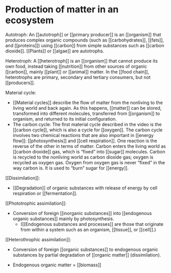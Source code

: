 # Production of matter in an ecosystem 

Autotroph: 
An [[autotroph]] or [[primary producer]] is an [[organism]] that produces complex organic compounds (such as [[carbohydrates]], [[fats]], and [[proteins]]) using [[carbon]] from simple substances such as [[carbon dioxide]]. [[Plants]] or [[algae]] are autotrophs. 

Heterotroph: 
A [[heterotroph]] is an [[organism]] that cannot produce its own food, instead taking [[nutrition]] from other sources of organic [[carbon]], mainly [[plant]] or [[animal]] matter. In the [[food chain]], heterotrophs are primary, secondary and tertiary consumers, but not [[producers]].

Material cycle: 
- [[Material cycles]] describe the flow of matter from the nonliving to the living world and back again. As this happens, [[matter]] can be stored, transformed into different molecules, transferred from [[organism]] to organism, and returned to its initial configuration.
- The carbon cycle: The first material cycle described in the video is the [[carbon cycle]], which is also a cycle for [[oxygen]]. The carbon cycle involves two chemical reactions that are also important in [[energy flow]]: [[photosynthesis]] and [[cell respiration]]. One reaction is the reverse of the other in terms of matter. Carbon enters the living world as [[carbon dioxide]] gas, which is “fixed” into [[sugar]] molecules. Carbon is recycled to the nonliving world as carbon dioxide gas; oxygen is recycled as oxygen gas. Oxygen from oxygen gas is never “fixed” in the way carbon is. It is used to “burn” sugar for [[energy]].

[[Dissimilation]]: 
- [[Degradation]] of organic substances with release of energy by cell respiration or [[fermentation]]. 

[[Phototrophic assimilation]]: 
- Conversion of foreign [[inorganic substances]] into [[endogenous organic substances]] mainly by photosynthesis. 
	- ([[Endogenous substances and processes]] are those that originate from within a system such as an organism, [[tissue]], or [[cell]].)

[[Heterothrophic assimilation]]:
- Conversion of foreign [[organic substances]] to endogenous organic substances by partial degradation of [[organic matter]] (dissimilation). 

- Endogenous organic matter = [[biomass]] 